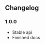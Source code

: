 Changelog
------------------------------------------------------------------------

### 1.0.0

- Stable api
- Finished docs